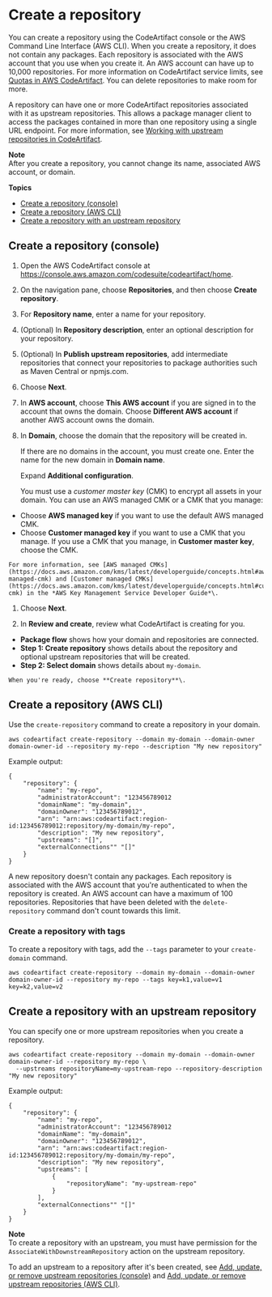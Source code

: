 # Create a repository<a name="create-repo"></a>

You can create a repository using the CodeArtifact console or the AWS Command Line Interface \(AWS CLI\)\. When you create a repository, it does not contain any packages\. Each repository is associated with the AWS account that you use when you create it\. An AWS account can have up to 10,000 repositories\. For more information on CodeArtifact service limits, see [Quotas in AWS CodeArtifact](service-limits.md)\. You can delete repositories to make room for more\. 

A repository can have one or more CodeArtifact repositories associated with it as upstream repositories\. This allows a package manager client to access the packages contained in more than one repository using a single URL endpoint\. For more information, see [Working with upstream repositories in CodeArtifact](repos-upstream.md)\. 

**Note**  
After you create a repository, you cannot change its name, associated AWS account, or domain\.

**Topics**
+ [Create a repository \(console\)](#create-repo-console)
+ [Create a repository \(AWS CLI\)](#create-repo-cli)
+ [Create a repository with an upstream repository](#creating-a-repository-with-an-upstream)

## Create a repository \(console\)<a name="create-repo-console"></a>

1. Open the AWS CodeArtifact console at [https://console\.aws\.amazon\.com/codesuite/codeartifact/home](https://console.aws.amazon.com/codesuite/codeartifact/home)\.

1.  On the navigation pane, choose **Repositories**, and then choose **Create repository**\. 

1.  For **Repository name**, enter a name for your repository\.

1.  \(Optional\) In **Repository description**, enter an optional description for your repository\. 

1.  \(Optional\) In **Publish upstream repositories**, add intermediate repositories that connect your repositories to package authorities such as Maven Central or npmjs\.com\. 

1.  Choose **Next**\. 

1.  In **AWS account**, choose **This AWS account** if you are signed in to the account that owns the domain\. Choose **Different AWS account** if another AWS account owns the domain\.

1.  In **Domain**, choose the domain that the repository will be created in\.

    If there are no domains in the account, you must create one\. Enter the name for the new domain in **Domain name**\.

    Expand **Additional configuration**\. 

    You must use a *customer master key* \(CMK\) to encrypt all assets in your domain\. You can use an AWS managed CMK or a CMK that you manage: 
   +  Choose **AWS managed key** if you want to use the default AWS managed CMK\. 
   +  Choose **Customer managed key** if you want to use a CMK that you manage\. If you use a CMK that you manage, in **Customer master key**, choose the CMK\. 

    For more information, see [AWS managed CMKs](https://docs.aws.amazon.com/kms/latest/developerguide/concepts.html#aws-managed-cmk) and [Customer managed CMKs](https://docs.aws.amazon.com/kms/latest/developerguide/concepts.html#customer-cmk) in the *AWS Key Management Service Developer Guide*\. 

1.  Choose **Next**\. 

1.  In **Review and create**, review what CodeArtifact is creating for you\. 
   +  **Package flow** shows how your domain and repositories are connected\.
   +  **Step 1: Create repository** shows details about the repository and optional upstream repositories that will be created\. 
   +  **Step 2: Select domain** shows details about `my-domain`\. 

    When you're ready, choose **Create repository**\. 

## Create a repository \(AWS CLI\)<a name="create-repo-cli"></a>

Use the `create-repository` command to create a repository in your domain\.

```
aws codeartifact create-repository --domain my-domain --domain-owner domain-owner-id --repository my-repo --description "My new repository"
```

Example output:

```
{
    "repository": {
        "name": "my-repo",
        "administratorAccount": "123456789012
        "domainName": "my-domain",
        "domainOwner": "123456789012",
        "arn": "arn:aws:codeartifact:region-id:123456789012:repository/my-domain/my-repo",
        "description": "My new repository",
        "upstreams": "[]",
        "externalConnections"" "[]"
    }
}
```

A new repository doesn't contain any packages\. Each repository is associated with the AWS account that you're authenticated to when the repository is created\. An AWS account can have a maximum of 100 repositories\. Repositories that have been deleted with the `delete-repository` command don't count towards this limit\.

### Create a repository with tags<a name="create-repo-cli-tags"></a>

To create a repository with tags, add the `--tags` parameter to your `create-domain` command\.

```
aws codeartifact create-repository --domain my-domain --domain-owner domain-owner-id --repository my-repo --tags key=k1,value=v1 key=k2,value=v2
```

## Create a repository with an upstream repository<a name="creating-a-repository-with-an-upstream"></a>

You can specify one or more upstream repositories when you create a repository\. 

```
aws codeartifact create-repository --domain my-domain --domain-owner domain-owner-id --repository my-repo \
  --upstreams repositoryName=my-upstream-repo --repository-description "My new repository"
```

Example output:

```
{
    "repository": {
        "name": "my-repo",
        "administratorAccount": "123456789012
        "domainName": "my-domain",
        "domainOwner": "123456789012",
        "arn": "arn:aws:codeartifact:region-id:123456789012:repository/my-domain/my-repo",
        "description": "My new repository",
        "upstreams": [
            {
                "repositoryName": "my-upstream-repo"
            }
        ],
        "externalConnections"" "[]"
    }
}
```

**Note**  
To create a repository with an upstream, you must have permission for the `AssociateWithDownstreamRepository` action on the upstream repository\.

To add an upstream to a repository after it's been created, see [Add, update, or remove upstream repositories \(console\)](repo-upstream-add-console.md) and [Add, update, or remove upstream repositories \(AWS CLI\)](repo-upstream-add-cli.md)\.